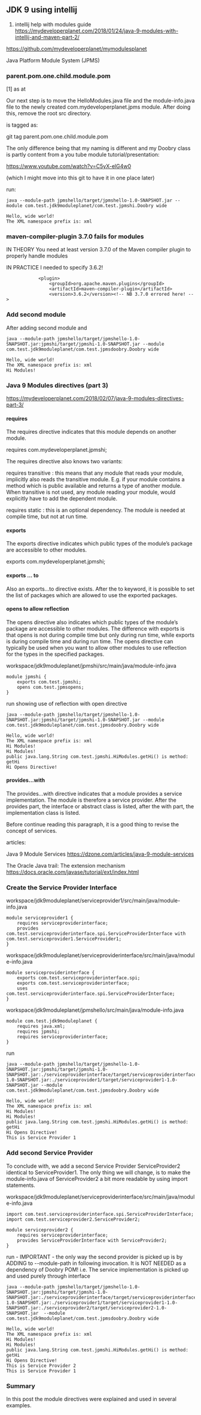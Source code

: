 ## JDK 9 using intellij


1. intellij help with modules guide
https://mydeveloperplanet.com/2018/01/24/java-9-modules-with-intellij-and-maven-part-2/

https://github.com/mydeveloperplanet/mymodulesplanet

Java Platform Module System (JPMS)


### parent.pom.one.child.module.pom

[1] as at 

Our next step is to move the HelloModules.java file and the module-info.java file to the newly created com.mydeveloperplanet.jpms module. After doing this, remove the root src directory.

is tagged as:

git tag parent.pom.one.child.module.pom

The only difference being that my naming is different and my Doobry class is partly 
content from a you tube module tutorial/presentation:

https://www.youtube.com/watch?v=C5yX-elG4w0

(which I might move into this git to have it in one place later)

run:

```
java --module-path jpmshello/target/jpmshello-1.0-SNAPSHOT.jar --module com.test.jdk9moduleplanet/com.test.jpmshi.Doobry wide
                                                                        Hello, wide world!
The XML namespace prefix is: xml
```


### maven-compiler-plugin 3.7.0 fails for modules

IN THEORY You need at least version 3.7.0 of the Maven compiler plugin to properly handle modules

IN PRACTICE I needed to specify 3.6.2!

```
            <plugin>
                <groupId>org.apache.maven.plugins</groupId>
                <artifactId>maven-compiler-plugin</artifactId>
                <version>3.6.2</version><!-- NB 3.7.0 errored here! -->
```

### Add second module

After adding second module and 

```
java --module-path jpmshello/target/jpmshello-1.0-SNAPSHOT.jar:jpmshi/target/jpmshi-1.0-SNAPSHOT.jar --module com.test.jdk9moduleplanet/com.test.jpmsdoobry.Doobry wide
                                                                        Hello, wide world!
The XML namespace prefix is: xml
Hi Modules!
```

### Java 9 Modules directives (part 3)
https://mydeveloperplanet.com/2018/02/07/java-9-modules-directives-part-3/

#### requires
The requires directive indicates that this module depends on another module. 

requires com.mydeveloperplanet.jpmshi;

The requires directive also knows two variants:

requires transitive <module name>: this means that any module that reads your module, 
implicitly also reads the transitive module. E.g. if your module contains a method 
which is public available and returns a type of another module. When transitive is not used, 
any module reading your module, would explicitly have to add the dependent module.

requires static <module name>: this is an optional dependency. The module is needed at 
compile time, but not at run time.


#### exports
The exports directive indicates which public types of the module’s package are accessible 
to other modules. 

exports com.mydeveloperplanet.jpmshi;

#### exports ... to
Also an exports…to directive exists. After the to keyword, it is possible to set the 
list of packages which are allowed to use the exported packages.

#### opens to allow reflection
The opens directive also indicates which public types of the module’s package are 
accessible to other modules. The difference with exports is that opens is not during 
compile time but only during run time, while exports is during compile time and during 
run time. The opens directive can typically be used when you want to allow other modules 
to use reflection for the types in the specified packages.


workspace/jdk9moduleplanet/jpmshi/src/main/java/module-info.java
```
module jpmshi {
    exports com.test.jpmshi;
    opens com.test.jpmsopens;
}
```


run showing use of reflection with open directive
```
java --module-path jpmshello/target/jpmshello-1.0-SNAPSHOT.jar:jpmshi/target/jpmshi-1.0-SNAPSHOT.jar --module com.test.jdk9moduleplanet/com.test.jpmsdoobry.Doobry wide
                                                                        Hello, wide world!
The XML namespace prefix is: xml
Hi Modules!
Hi Modules!
public java.lang.String com.test.jpmshi.HiModules.getHi() is method: getHi
Hi Opens Directive!
```

#### provides…with
The provides…with directive indicates that a module provides a service implementation. 
The module is therefore a service provider. After the provides part, the interface or 
abstract class is listed, after the with part, the implementation class is listed.

Before continue reading this paragraph, it is a good thing to revise the concept of services.

articles:

Java 9 Module Services
https://dzone.com/articles/java-9-module-services

The Oracle Java trail: The extension mechanism
https://docs.oracle.com/javase/tutorial/ext/index.html


### Create the Service Provider Interface


workspace/jdk9moduleplanet/serviceprovider1/src/main/java/module-info.java
```
module serviceprovider1 {
    requires serviceproviderinterface;
    provides com.test.serviceproviderinterface.spi.ServiceProviderInterface with com.test.serviceprovider1.ServiceProvider1;
}
```

workspace/jdk9moduleplanet/serviceproviderinterface/src/main/java/module-info.java
```
module serviceproviderinterface {
    exports com.test.serviceproviderinterface.spi;
    exports com.test.serviceproviderinterface;
    uses com.test.serviceproviderinterface.spi.ServiceProviderInterface;
}
```

workspace/jdk9moduleplanet/jpmshello/src/main/java/module-info.java
```
module com.test.jdk9moduleplanet {
    requires java.xml;
    requires jpmshi;
    requires serviceproviderinterface;
}
```

run
```
java --module-path jpmshello/target/jpmshello-1.0-SNAPSHOT.jar:jpmshi/target/jpmshi-1.0-SNAPSHOT.jar:./serviceproviderinterface/target/serviceproviderinterface-1.0-SNAPSHOT.jar:./serviceprovider1/target/serviceprovider1-1.0-SNAPSHOT.jar --module com.test.jdk9moduleplanet/com.test.jpmsdoobry.Doobry wide
                                                                        Hello, wide world!
The XML namespace prefix is: xml
Hi Modules!
Hi Modules!
public java.lang.String com.test.jpmshi.HiModules.getHi() is method: getHi
Hi Opens Directive!
This is Service Provider 1
```



### Add second Service Provider

To conclude with, we add a second Service Provider ServiceProvider2 
identical to ServiceProvider1. The only thing we will change, is to 
make the module-info.java of ServiceProvider2 a bit more readable by 
using import statements.

workspace/jdk9moduleplanet/serviceproviderinterface/src/main/java/module-info.java
```
import com.test.serviceproviderinterface.spi.ServiceProviderInterface;
import com.test.serviceprovider2.ServiceProvider2;

module serviceprovider2 {
    requires serviceproviderinterface;
    provides ServiceProviderInterface with ServiceProvider2;
}
```

run - IMPORTANT - the only way the second provider is picked up
is by ADDING to --module-path in following invocation.
It is NOT NEEDED as a dependency of Doobry POM!
i.e. The service implementation is picked up and used purely through interface
```
java --module-path jpmshello/target/jpmshello-1.0-SNAPSHOT.jar:jpmshi/target/jpmshi-1.0-SNAPSHOT.jar:./serviceproviderinterface/target/serviceproviderinterface-1.0-SNAPSHOT.jar:./serviceprovider1/target/serviceprovider1-1.0-SNAPSHOT.jar:./serviceprovider2/target/serviceprovider2-1.0-SNAPSHOT.jar  --module com.test.jdk9moduleplanet/com.test.jpmsdoobry.Doobry wide
                                                                        Hello, wide world!
The XML namespace prefix is: xml
Hi Modules!
Hi Modules!
public java.lang.String com.test.jpmshi.HiModules.getHi() is method: getHi
Hi Opens Directive!
This is Service Provider 2
This is Service Provider 1
```

### Summary
In this post the module directives were explained and used in several examples.
